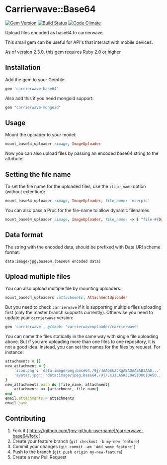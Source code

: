 # Carrierwave::Base64

[![Gem Version](https://badge.fury.io/rb/carrierwave-base64.svg)](http://badge.fury.io/rb/carrierwave-base64)
[![Build Status](https://travis-ci.org/lebedev-yury/carrierwave-base64.svg?branch=master)](https://travis-ci.org/lebedev-yury/carrierwave-base64)
[![Code Climate](https://codeclimate.com/github/lebedev-yury/carrierwave-base64/badges/gpa.svg)](https://codeclimate.com/github/lebedev-yury/carrierwave-base64)

Upload files encoded as base64 to carrierwave.

This small gem can be useful for API's that interact with mobile devices.

As of version 2.3.0, this gem requires Ruby 2.0 or higher

## Installation

Add the gem to your Gemfile:

```ruby
gem 'carrierwave-base64'
```

Also add this if you need mongoid support:

```ruby
gem "carrierwave-mongoid"
```

## Usage

Mount the uploader to your model:

```ruby
mount_base64_uploader :image, ImageUploader
```

Now you can also upload files by passing an encoded base64 string to the attribute.

## Setting the file name

To set the file name for the uploaded files, use the `:file_name` option (without extention):

```ruby
mount_base64_uploader :image, ImageUploader, file_name: 'userpic'
```

You can also pass a Proc for the file-name to allow dynamic filenames.

```ruby
mount_base64_uploader :image, ImageUploader, file_name: -> { "file-#{DateTime.now.to_i}" }
```

## Data format

The string with the encoded data, should be prefixed with Data URI scheme format:

```
data:image/jpg;base64,(base64 encoded data)
```

## Upload multiple files

You can also upload multiple file by mounting uploaders. 

```ruby
mount_base64_uploaders :attachments, AttachmentUploader
```

But you need to check `carrierwave` if it is supporting multiple files uploading first (only the master branch supports currently). Otherwise you need to update your `carrierwave` version:
```ruby
gem 'carrierwave', github: 'carrierwaveuploader/carrierwave'
```

You can name the files statically in the same way with single file uploading above. But if you are uploading more than one files to one repository, it is not a good idea. Instead, you can set the names for the files by request. For instance:
```ruby
attachments = []
new_attachment = {
    'icon.png': 'data:image/png;base64,/9j/4AAQSkZJRgABAQAASABIAAD...', 
    'avatar.jpg': 'data:image/jpeg;base64,/9j/LKJJLASKJLOASIDUOIUASO...'
}
new_attachments.each do |file_name, attachment| 
    attachments << [attachment, file_name]
end    
email.attachments = attachments
email.save
```

  


## Contributing

1. Fork it ( https://github.com/[my-github-username]/carrierwave-base64/fork )
2. Create your feature branch (`git checkout -b my-new-feature`)
3. Commit your changes (`git commit -am 'Add some feature'`)
4. Push to the branch (`git push origin my-new-feature`)
5. Create a new Pull Request
